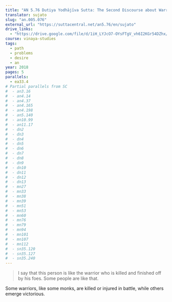 ```yaml
---
title: "AN 5.76 Dutiya Yodhājīva Sutta: The Second Discourse about Warriors"
translator: sujato
slug: "an.005.076"
external_url: "https://suttacentral.net/an5.76/en/sujato"
drive_links:
  - "https://drive.google.com/file/d/1iH_LYJcO7-OYsFTgV_vh6I2KGr54DZhx/view?usp=drivesdk"
course: vinaya-studies
tags:
  - path
  - problems
  - desire
  - an
year: 2018
pages: 5
parallels:
  - ea33.4
# Partial parallels from SC
#  - an3.16
#  - an4.14
#  - an4.37
#  - an4.165
#  - an4.198
#  - an5.140
#  - an10.99
#  - an11.17
#  - dn2
#  - dn3
#  - dn4
#  - dn5
#  - dn6
#  - dn7
#  - dn8
#  - dn9
#  - dn10
#  - dn11
#  - dn12
#  - dn13
#  - mn27
#  - mn33
#  - mn38
#  - mn39
#  - mn51
#  - mn53
#  - mn60
#  - mn76
#  - mn79
#  - mn94
#  - mn101
#  - mn107
#  - mn112
#  - sn35.120
#  - sn35.127
#  - sn35.240
---
```


> I say that this person is like the warrior who is killed and finished off by his foes. Some people are like that.

Some warriors, like some monks, are killed or injured in battle, while others emerge victorious.
